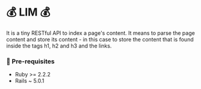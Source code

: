 :moneybag: LIM :moneybag:
============================
It is a tiny RESTful API to index a page's content. It means to parse the page content and store its content - in this case to store the content that is found inside the tags h1, h2 and h3 and the links.

### :monorail: Pre-requisites

-	Ruby >= 2.2.2
-	Rails ~ 5.0.1